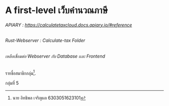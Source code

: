 # A first-level เว็บคำนวณภาษี

###### APIARY : https://calculatetaxcloud.docs.apiary.io/#reference

###### Rust-Webserver : Calculate-tax Folder
###### เหลือเชื่อมต่อ Webserver กับ Database เเละ Frontend

รายชื่อสมาชิกกลุ่ม[^1].

[^1]: นาย อิทธิพล     เจริญผล    6303051623101
[^2]: นาย จิรชานนท์     ศรีจุลโพธิ์    6303051623098
[^3]: นาย จุลจักร     ศักดิ์ศรี    6303051623152
[^4]: นาย ธีรภัทร     ศิริรักษ์    6303051613041

กลุ่มที่ 5